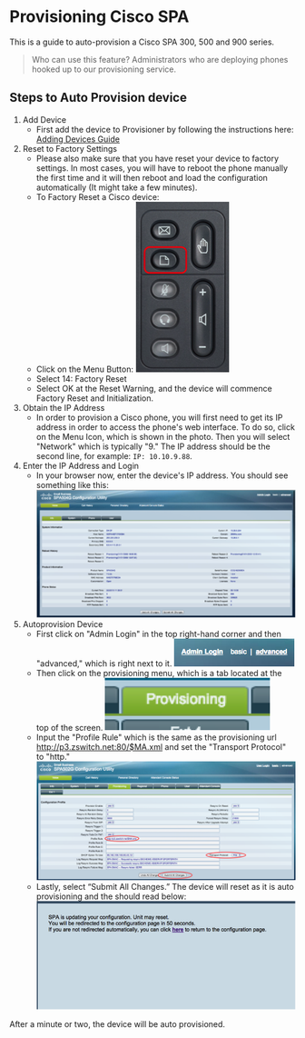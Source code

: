 # Provisioning Cisco SPA

This is a guide to auto-provision a Cisco SPA 300, 500 and 900 series.

> Who can use this feature?
> Administrators who are deploying phones hooked up to our provisioning service.

## Steps to Auto Provision device

1. Add Device
   - First add the device to Provisioner by following the instructions here: [Adding Devices Guide](../prov_start_guide.md)
2. Reset to Factory Settings
   - Please also make sure that you have reset your device to factory settings. In most cases, you will have to reboot the phone manually the first time and it will then reboot and load the configuration automatically (It might take a few minutes).
   - To Factory Reset a Cisco device:
   - Click on the Menu Button:
     ![Cisco Button](images/cisco-button.png)
   - Select 14: Factory Reset
   - Select OK at the Reset Warning, and the device will commence Factory Reset and Initialization.
3. Obtain the IP Address
   - In order to provision a Cisco phone, you will first need to get its IP address in order to access the phone's web interface. To do so, click on the Menu Icon, which is shown in the photo. Then you will select "Network" which is typically "9." The IP address should be the second line, for example: `IP: 10.10.9.88`.
4. Enter the IP Address and Login
   - In your browser now, enter the device's IP address. You should see something like this:
     ![Cisco Start](images/cisco-start.png)
5. Autoprovision Device
   - First click on "Admin Login" in the top right-hand corner and then "advanced," which is right next to it.
     ![Cisco Admin Login](images/cisco-admin-login.png)
   - Then click on the provisioning menu, which is a tab located at the top of the screen.
     ![Cisco Provision Tab](images/cisco-provision-tab.png)
   - Input the "Profile Rule" which is the same as the provisioning url http://p3.zswitch.net:80/$MA.xml and set the "Transport Protocol" to "http."
     ![Cisco Auto Provision](images/cisco-auto-provision.png)
   - Lastly, select “Submit All Changes.” The device will reset as it is auto provisioning and the should read below:
     ![Cisco Waiting](images/cisco-waiting.png)

After a minute or two, the device will be auto provisioned.
